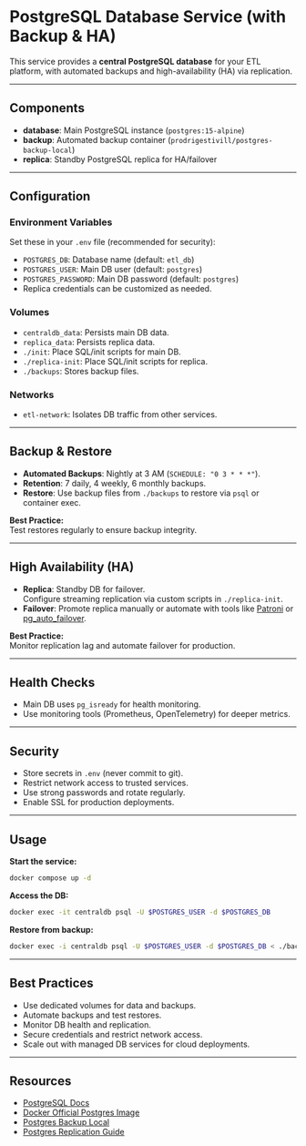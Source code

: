 # PostgreSQL Database Service (with Backup & HA)

This service provides a **central PostgreSQL database** for your ETL platform, with automated backups and high-availability (HA) via replication.

---

## Components

- **database**: Main PostgreSQL instance (`postgres:15-alpine`)
- **backup**: Automated backup container (`prodrigestivill/postgres-backup-local`)
- **replica**: Standby PostgreSQL replica for HA/failover

---

## Configuration

### Environment Variables

Set these in your `.env` file (recommended for security):

- `POSTGRES_DB`: Database name (default: `etl_db`)
- `POSTGRES_USER`: Main DB user (default: `postgres`)
- `POSTGRES_PASSWORD`: Main DB password (default: `postgres`)
- Replica credentials can be customized as needed.

### Volumes

- `centraldb_data`: Persists main DB data.
- `replica_data`: Persists replica data.
- `./init`: Place SQL/init scripts for main DB.
- `./replica-init`: Place SQL/init scripts for replica.
- `./backups`: Stores backup files.

### Networks

- `etl-network`: Isolates DB traffic from other services.

---

## Backup & Restore

- **Automated Backups**: Nightly at 3 AM (`SCHEDULE: "0 3 * * *"`).
- **Retention**: 7 daily, 4 weekly, 6 monthly backups.
- **Restore**: Use backup files from `./backups` to restore via `psql` or container exec.

**Best Practice:**  
Test restores regularly to ensure backup integrity.

---

## High Availability (HA)

- **Replica**: Standby DB for failover.  
  Configure streaming replication via custom scripts in `./replica-init`.
- **Failover**: Promote replica manually or automate with tools like [Patroni](https://patroni.readthedocs.io/en/latest/) or [pg_auto_failover](https://github.com/citusdata/pg_auto_failover).

**Best Practice:**  
Monitor replication lag and automate failover for production.

---

## Health Checks

- Main DB uses `pg_isready` for health monitoring.
- Use monitoring tools (Prometheus, OpenTelemetry) for deeper metrics.

---

## Security

- Store secrets in `.env` (never commit to git).
- Restrict network access to trusted services.
- Use strong passwords and rotate regularly.
- Enable SSL for production deployments.

---

## Usage

**Start the service:**

```sh
docker compose up -d
```

**Access the DB:**

```sh
docker exec -it centraldb psql -U $POSTGRES_USER -d $POSTGRES_DB
```

**Restore from backup:**

```sh
docker exec -i centraldb psql -U $POSTGRES_USER -d $POSTGRES_DB < ./backups/your_backup.sql
```

---

## Best Practices

- Use dedicated volumes for data and backups.
- Automate backups and test restores.
- Monitor DB health and replication.
- Secure credentials and restrict network access.
- Scale out with managed DB services for cloud deployments.

---

## Resources

- [PostgreSQL Docs](https://www.postgresql.org/docs/)
- [Docker Official Postgres Image](https://hub.docker.com/_/postgres)
- [Postgres Backup Local](https://github.com/prodrigestivill/docker-postgres-backup-local)
- [Postgres Replication Guide](https://www.postgresql.org/docs/current/warm-standby.html)
